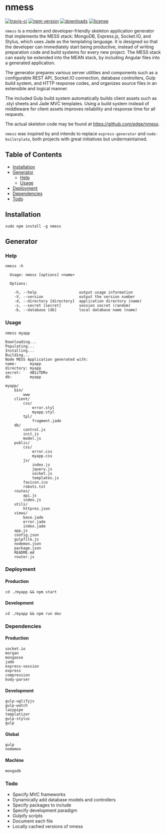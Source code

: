 # nmess

[![travis-ci](http://img.shields.io/travis/edge/nmess-generator.svg?style=flat-square)](https://travis-ci.org/edge/nmess-generator)
[![npm version](https://img.shields.io/npm/v/nmess.svg?style=flat-square)](https://npmjs.org/package/nmess)
[![downloads](http://img.shields.io/npm/dm/nmess.svg?style=flat-square)](https://npmjs.org/package/nmess)
[![license](http://img.shields.io/npm/l/nmess.svg?style=flat-square)](http://opensource.org/licenses/MIT)

`nmess` is a modern and developer-friendly skeleton application generator that implements the MESS stack: MongoDB, Express.js, Socket.IO, and Stylus, which uses Jade as the templating language. It is designed so that the developer can immediately start being productive, instead of writing preparation code and build systems for every new project. The MESS stack can easily be extended into the MEAN stack, by including Angular files into a generated application.

The generator prepares various server utilities and components such as a configurable REST API, Socket.IO connection, database controllers, Gulp build system, and HTTP response codes, and organizes source files in an extensible and logical manner.

The included Gulp build system automatically builds client assets such as .styl sheets and Jade MVC templates. Using a build system instead of middleware for client assets improves reliability and response time for all requests.

The actual skeleton code may be found at https://github.com/edge/nmess.

`nmess` was inspired by and intends to replace `express-generator` and `node-boilerplate`, both projects with great initiatives but undermaintained.

## Table of Contents
* [Installation](#installation)
* [Generator](#generator)
    * [Help](#help)
    * [Usage](#usage)
* [Deployment](#deployment)
* [Dependencies](#dependencies)
* [Todo](#todo)

## Installation
`sudo npm install -g nmess`

## Generator

### Help
`nmess -h`

```
  Usage: nmess [options] <name>

  Options:

    -h, --help                   output usage information
    -V, --version                output the version number
    -d, --directory [directory]  application directory (name)
    -s, --secret [secret]        session secret (random)
    -b, --database [db]          local database name (name)
```

### Usage
`nmess myapp`

```
Downloading...
Populating...
Installing...
Building...
Node MESS Application generated with:
name:      myapp
directory: myapp
secret:    4B1zTDRv
db:        myapp
```

```
myapp/
    bin/
		www
    client/
        css/
            error.styl
            myapp.styl
        tpl/
            fragment.jade
    db/
        control.js
        init.js
        model.js
	public/
		css/
            error.css
            myapp.css
		js/
			index.js
			jquery.js
			socket.js
            templates.js
        favicon.ico
        robots.txt
	routes/
		api.js
		index.js
	utils/
		httpres.json
	views/
		base.jade
		error.jade
		index.jade
	app.js
    config.json
    gulpfile.js
    nodemon.json
	package.json
	README.md
    router.js
```

### Deployment
#### Production
`cd ./myapp && npm start`
#### Development
`cd ./myapp && npm run dev`

### Dependencies
#### Production
    socket.io
    morgan
    mongoose
    jade
    express-session
    express
    compression
    body-parser
#### Development
    gulp-uglifyjs
    gulp-watch
    lazypipe
    templatizer
    gulp-stylus
    gulp
#### Global
    gulp
    nodemon
#### Machine
    mongodb

### Todo
- Specify MVC frameworks
- Dynamically add database models and controllers
- Specify packages to include
- Specify development paradigm
- Gulpify scripts
- Document each file
- Locally cached versions of nmess
